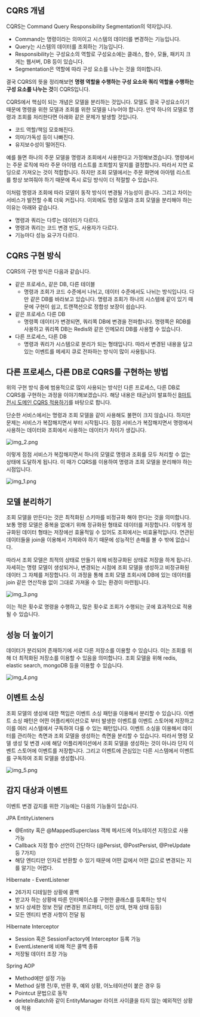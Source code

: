 ## CQRS 개념  

CQRS는 Command Query Responsibility Segmentation의 약자입니다. 
- Command는 명령이라는 의미이고 시스템의 데이터를 변경하는 기능입니다.
- Query는 시스템의 데이터를 조회하는 기능입니다.
- Responsibility는 구성요소의 역할로 구성요소에는 클래스, 함수, 모듈, 패키지 크게는 웹서버, DB 등이 있습니다. 
- Segmentation은 역할에 따라 구성 요소를 나누는 것을 의미합니다. 

결국 CQRS의 뜻을 정리해보면 **명령 역할을 수행하는 구성 요소와 쿼리 역할을 수행하는 구성 요소를 나누는 것**이 CQRS입니다.

CQRS에서 핵심이 되는 개념은 모델을 분리하는 것입니다. 모델도 결국 구성요소이기 때문에 명령을 위한 모델과 조회를 위한 모델을 나누어야 합니다.
만약 하나의 모델로 명령과 조회를 처리한다면 아래와 같은 문제가 발생할 것입니다. 
- 코드 역할/책임 모호해진다.
- 의미/가독성 등이 나빠진다. 
- 유지보수성이 떨어진다. 

예를 들면 하나의 주문 모델을 명령과 조회에서 사용한다고 가정해보겠습니다. 명령에서는 주문 로직에 따라 주문 아이템 리스트를 조회할지 말지를 결정합니다. 따라서 지연 로딩으로 가져오는 것이 적합합니다. 
하지만 조회 모델에서는 주문 화면에 아아템 리스트를 항상 보여줘야 하기 때문에 즉시 로딩 방식이 더 적절할 수 있습니다.

이처럼 명령과 조회에 따라 모델이 동작 방식이 변경될 가능성이 큽니다. 그리고 차이는 서비스가 발전할 수록 더욱 커집니다. 
이외에도 명령 모델과 조회 모델을 분리해야 하는 이유는 아래와 같습니다. 
- 명령과 쿼리는 다루는 데이터가 다르다. 
- 명령과 쿼리는 코드 변경 빈도, 사용자가 다르다. 
- 기능마다 성능 요구가 다르다. 

## CQRS 구현 방식 

CQRS의 구현 방식은 다음과 같습니다. 
- 같은 프로세스, 같은 DB, 다른 테이블
  - 명령과 조회가 코드 수준에서 나뉘고, 데이터 수준에서도 나뉘는 방식입니다. 다만 같은 DB를 바라보고 있습니다. 명령과 조회가 하나의 시스템에 같이 있기 때문에 구현이 쉽고, 트랜잭션으로 정합성 보장이 쉽습니다.
- 같은 프로세스 다른 DB
  - 명령쪽 데이터가 변경되면, 쿼리쪽 DB에 변경을 전파합니다. 명령쪽은 RDB를 사용하고 쿼리쪽 DB는 Redis와 같은 인메모리 DB를 사용할 수 있습니다. 
- 다른 프로세스, 다른 DB
  - 명령과 쿼리가 시스템으로 분리가 되는 형태입니다. 따라서 변경된 내용을 담고 있는 이벤트를 메세지 큐로 전파하는 방식이 많이 사용됩니다.

## 다른 프로세스, 다른 DB로 CQRS를 구현하는 방법 

위의 구현 방식 중에 범용적으로 많이 사용되는 방식인 다른 프로세스, 다른 DB로 CQRS를 구현하는 과정을 이야기해보겠습니다. 
해당 내용은 태균님이 발표하신 [B마트 전시 도메인 CQRS 적용하기](https://www.youtube.com/watch?v=fg5xbs59Lro&t=1731s)를 바탕으로 합니다.


단순한 서비스에서는 명령과 조회 모델을 같이 사용해도 불편이 크지 않습니다. 하지만 문제는 서비스가 복잡해지면서 부터 시작됩니다. 
점점 서비스가 복잡해지면서 명령에서 사용하는 데이터와 조회에서 사용하는 데이터가 차이가 생깁니다. 

![img_2.png](images/img_2.png) 

이렇게 점점 서비스가 복잡해지면서 하나의 모델로 명령과 조회를 모두 처리할 수 없는 상태에 도달하게 됩니다. 
이 때가 CQRS를 이용하여 명령과 조회 모델을 분리해야 하는 시점입니다.

![img_1.png](images/img_1.png)

## 모델 분리하기

조회 모델을 만든다는 것은 최적화된 스키마를 비정규화 해야 한다는 것을 의미합니다. 보통 명령 모델은 중복을 없애기 위해 정규화된 형태로 데이터를 저장합니다. 이렇게 정규화된 데이터 형태는 저장에선 효율적일 수 있어도 조회에서는 비효율적입니다. 
연관된 데이터들을 join을 이용해서 가져와야 하기 때문에 성능적인 손해를 볼 수 밖에 없습니다. 

따라서 조회 모델은 최적의 상태로 만들기 위해 비정규화된 상태로 저장을 하게 됩니다. 자세히는 명령 모델이 생성되거나, 변경되는 시점에 조회 모델을 생성하고 비정규화된 데이터 그 자체를 저장합니다. 
이 과정을 통해 조회 모델 조회시에 DB에 있는 데이터를 join 같은 연산작용 없이 그대로 가져올 수 있는 환경이 마련됩니다.

![img_3.png](images/img_3.png)

이는 적은 횟수로 명령을 수행하고, 많은 횟수로 조회가 수행되는 곳에 효과적으로 적용될 수 있습니다.

## 성능 더 높이기 

데이터가 분리되어 존재하기에 서로 다른 저장소를 이용할 수 있습니다. 이는 조회를 위해 더 최적화된 저장소를 이용할 수 있음을 의미합니다.
조회 모델을 위해 redis, elastic search, mongoDB 등을 이용할 수 있습니다. 

![img_4.png](images/img_4.png)

## 이벤트 소싱 

조회 모델의 생성에 대한 책임은 이벤트 소싱 패턴을 이용해서 분리할 수 있습니다. 이벤트 소싱 패턴은 어떤 어플리케이션으로 부터 발생한 이벤트를 이벤트 스토어에 저장하고 이를 여러 시스템에서 구독하여 다룰 수 있는 패턴입니다.
이벤트 소싱을 이용해서 데이터를 관리하는 측면과 조회 모델을 생성하는 측면을 분리할 수 있습니다. 따라서 명령 모델 생성 및 변경 시에 해당 어플리케이션에서 조회 모델을 생성하는 것이 아니라 단지 이벤트 스토어에 이벤트를 저장합니다. 
그리고 이벤트에 관심있는 다른 시스템에서 이벤트를 구독하여 조회 모델을 생성합니다. 

![img_5.png](images/img_5.png)

## 감지 대상과 이벤트 

이벤트 변경 감지를 위한 기능에는 다음의 기능들이 있습니다.  

JPA EntityListeners
- @Entity 혹은 @MappedSuperclass 객체 메서드에 어노테이션 지정으로 사용 가능 
- Callback 지정 함수 선언이 간단하다 (@Persist, @PostPersist, @PreUpdate 등 7가지)
- 해당 엔티티만 인자로 반환할 수 있기 때문에 어떤 값에서 어떤 값으로 변경되는 지를 알기는 어렵다. 

Hibernate - EventListener
- 26가지 디테일한 상황에 콜백 
- 받고자 하는 상황에 따른 인터페이스를 구현한 클래스를 등록하는 방식 
- 보다 상세한 정보 전달 (변경된 프로퍼티, 이전 상태, 현재 상태 등등)
- 모든 엔티티 변경 사항이 전달 됨

Hibernate Interceptor
- Session 혹은 SessionFactory에 Interceptor 등록 가능 
- EventListener에 비해 적은 콜백 종류 
- 저장될 데이터 조장 가능 

Spring AOP
- Method에만 설정 가능 
- Method 실행 전/후, 반환 후, 예외 상황, 어노테이션이 붙은 경우 등 
- Pointcut 문법으로 동작 
- deleteInBatch와 같이 EntityManager 라이프 사이클을 타지 않는 예외적인 상황에 적용 







